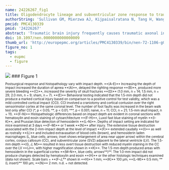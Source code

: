 ```yaml
---
name: 24226267_fig1
title: Oligodendrocyte lineage and subventricular zone response to traumatic axonal injury in the corpus callosum.
authorString: 'Sullivan GM, Mierzwa AJ, Kijpaisalratana N, Tang H, Wang Y, Song SK, Selwyn R, Armstrong RC.'
pmcid: PMC4130339
pmid: '24226267'
abstract: 'Traumatic brain injury frequently causes traumatic axonal injury (TAI) in white matter tracts. Experimental TAI in the corpus callosum of adult mice was used to examine the effects on oligodendrocyte lineage cells and myelin in conjunction with neuroimaging. The injury targeted the corpus callosum over the subventricular zone, a source of neural stem/progenitor cells. Traumatic axonal injury was produced in the rostral body of the corpus callosum by impact onto the skull at the bregma. During the first week after injury, magnetic resonance diffusion tensor imaging showed that axial diffusivity decreased in the corpus callosum and that corresponding regions exhibited significant axon damage accompanied by hypertrophic microglia and reactive astrocytes. Oligodendrocyte progenitor proliferation increased in the subventricular zone and corpus callosum. Oligodendrocytes in the corpus callosum shifted toward upregulation of myelin gene transcription. Plp/CreER(T):R26IAP reporter mice showed normal reporter labeling of myelin sheaths 0 to 2 days after injury but labeling was increased between 2 and 7 days after injury. Electron microscopy revealed axon degeneration, demyelination, and redundant myelin figures. These findings expand the cell types and responses to white matter injuries that inform diffusion tensor imaging evaluation and identify pivotal white matter changes after TAI that may affect axon vulnerability vs. recovery after brain injury.'
doi: 10.1097/nen.0000000000000009
thumb_url: 'http://europepmc.org/articles/PMC4130339/bin/nen-72-1106-g001.gif'
figure_no: 1
tags:
  - eupmc
  - figure
---
```

<img src='http://europepmc.org/articles/PMC4130339/bin/nen-72-1106-g001.jpg' style='max-height: 300px'>
### Figure 1
<p style='font-size: 10px;'>Postsurgical response and histopathology vary with impact depth. **(A–E)** Increasing the depth of impact increased the duration of apnea **(A)**, delayed the righting response **(B)**, produced more severe bleeding **(C)**, increased the severity of skull fractures **(D)** (1.0 mm, n = 14; 1.5 mm, n = 29; 2.0 mm, n = 9; sham, n = 7). **(E)** Behavioral testing indicated that the 1.5-mm depth did not produce a marked cortical injury based on comparison to a positive control for test validity, which was a mild controlled cortical impact (CCI). CCI involved a craniotomy and cortical contusion over the right sensorimotor cortex at the same coronal level. The number of foot faults was increased in the beam walk test only after CCI (*, p &lt; 0.05; **, p &lt; 0.01; ***, p &lt; 0.001; naive, n = 11; CCI, n = 21; 1.5-mm skull impact, n = 11). **(F–N)** Histopathologic differences based on impact depth are evident in coronal sections with hematoxylin and eosin staining of cytoarchitecture **(F–H)**, Luxol fast blue staining of myelin **(I–K)**, and Prussian blue detection of hemosiderin **(L–N)**. Depths of impact setting are indicated for mice examined at 3 days **(F–M)** or 1 week **(N)** after injury. The extensive tissue destruction associated with the 2-mm-impact depth at the level of impact **(F)** extended caudally **(I)** as well as rostrally **(L)** and included extravasation of blood cells (brown), and hemosiderin laden macrophages (L, blue cells; arrows; inset shows enlargement of area near upper arrow) within the cerebral cortex, corpus callosum (CC), and subventricular zone (SVZ) adjacent to the lateral ventricle (LV). The 1.5-mm depth **(G, J, M)** resulted in less overt tissue destruction with reduced myelin staining in the CC over the LV **(J**, with higher magnification shown in **K)**. The 1.5-mm depth produced areas with hemosiderin in the superficial cortex **(M–N**, blue cells; arrows**)**. The 1.0-mm impact did not produce changes detected by hematoxylin and eosin **(H)** or the other histologic techniques examined (data not shown). Scale bars = **(F–J,** shown in **H)** 1 mm; **(K)** 100 μm; **(L–M)** 0.5 mm; **(L insert)** 100 μm; **(N)** 2 mm. n.d. = not detected.</p>